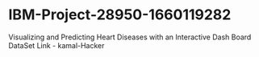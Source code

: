 # IBM-Project-28950-1660119282
Visualizing and Predicting Heart Diseases with an Interactive Dash Board
DataSet Link - kamal-Hacker
